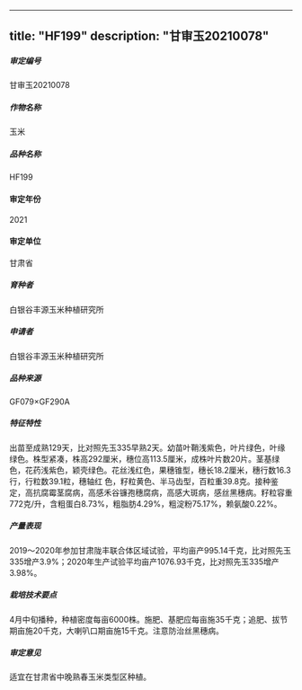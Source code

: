 
---
title: "HF199"
description: "甘审玉20210078"
---
##### 审定编号 
甘审玉20210078

##### 作物名称
玉米

##### 品种名称
HF199

#### 审定年份
2021	

#### 审定单位
甘肃省

##### 育种者
白银谷丰源玉米种植研究所　

##### 申请者
白银谷丰源玉米种植研究所　

##### 品种来源
GF079×GF290A

##### 特征特性
出苗至成熟129天，比对照先玉335早熟2天。幼苗叶鞘浅紫色，叶片绿色，叶缘绿色。株型紧凑，株高292厘米，穗位高113.5厘米，成株叶片数20片。茎基绿色，花药浅紫色，颖壳绿色。花丝浅红色，果穗锥型，穗长18.2厘米，穗行数16.3行，行粒数39.1粒，穗轴红 色，籽粒黄色、半马齿型，百粒重39.8克。接种鉴定，高抗腐霉茎腐病，高感禾谷镰孢穗腐病，高感大斑病，感丝黑穗病。籽粒容重772克/升，含粗蛋白8.73%，粗脂肪4.29%，粗淀粉75.17%，赖氨酸0.22%。

##### 产量表现
2019～2020年参加甘肃陇丰联合体区域试验，平均亩产995.14千克，比对照先玉335增产3.9%；2020年生产试验平均亩产1076.93千克，比对照先玉335增产3.98%。

##### 栽培技术要点
4月中旬播种，种植密度每亩6000株。施肥、基肥应每亩施35千克；追肥、拔节期亩施20千克，大喇叭口期亩施15千克。注意防治丝黑穗病。

##### 审定意见
适宜在甘肃省中晚熟春玉米类型区种植。


